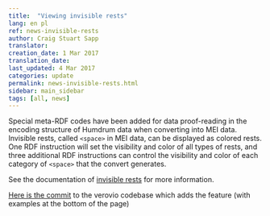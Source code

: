 ```yaml
---
title:  "Viewing invisible rests"
lang: en pl
ref: news-invisible-rests
author: Craig Stuart Sapp
translator: 
creation_date: 1 Mar 2017
translation_date: 
last_updated: 4 Mar 2017
categories: update
permalink: news-invisible-rests.html
sidebar: main_sidebar
tags: [all, news]
---
```


Special meta-RDF codes have been added for data proof-reading in
the encoding structure of Humdrum data when converting into MEI data.
Invisible rests, called `<space>` in MEI data, can be displayed as colored 
rests.  One RDF instruction will set the visibility and color of all types
of rests, and three additional RDF instructions can control the 
visibility and color of each category of `<space>` that the convert
generates.

See the documentation of [invisible rests](/humdrum/invisible_rests) for more
information.

[Here is the
commit](https://github.com/rism-ch/verovio/commit/ab44b7bfffb6869e372943c66c1a3ecd5975d534)
to the verovio codebase which adds the feature (with examples at
the bottom of the page)

